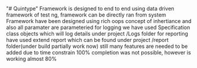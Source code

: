 "# Quintype" 
Framework is designed to end to end using data driven framework of test ng, framework can be directly ran from system
Framework have been designed using rich oops concept of inhertiance and also all paramater are parameteried 
for logging we have used Specification class objects which will log details under project /Logs folder
for reporting have used extend report which can be found under project /report folder(under build partially work now)
still many features are needed to be added due to time constrain 100% completion was not possible, however is working almost 80%
